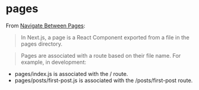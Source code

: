 # pages

From [Navigate Between Pages](https://nextjs.org/learn/basics/navigate-between-pages/pages-in-nextjs):
>In Next.js, a page is a React Component exported from a file in the pages directory.

>Pages are associated with a route based on their file name. For example, in development:
* pages/index.js is associated with the / route.
* pages/posts/first-post.js is associated with the /posts/first-post route.
